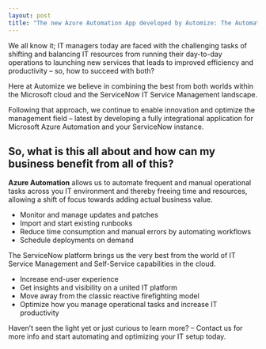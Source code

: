 ```yaml
---
layout: post
title: "The new Azure Automation App developed by Automize: The Automation App"
---
```


We all know it; IT managers today are faced with the challenging tasks of shifting and balancing IT resources from running their day-to-day operations to launching new services that leads to improved efficiency and productivity – so, how to succeed with both?

Here at Automize we believe in combining the best from both worlds within the Microsoft cloud and the ServiceNow IT Service Management landscape.

Following that approach, we continue to enable innovation and optimize the management field – latest by developing a fully integrational application for Microsoft Azure Automation and your ServiceNow instance.

## So, what is this all about and how can my business benefit from all of this?

**Azure Automation** allows us to automate frequent and manual operational tasks across you IT environment and thereby freeing time and resources, allowing a shift of focus towards adding actual business value.

* Monitor and manage updates and patches
* Import and start existing runbooks
* Reduce time consumption and manual errors by automating workflows
* Schedule deployments on demand

The ServiceNow platform brings us the very best from the world of IT Service Management and Self-Service capabilities in the cloud.

* Increase end-user experience
* Get insights and visibility on a united IT platform
* Move away from the classic reactive firefighting model
* Optimize how you manage operational tasks and increase IT productivity

Haven’t seen the light yet or just curious to learn more? – Contact us for more info and start automating and optimizing your IT setup today.